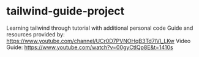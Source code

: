 # tailwind-guide-project
Learning tailwind through tutorial with additional personal code
Guide and resources provided by: https://www.youtube.com/channel/UCr0D7PVNOHqB3Td7lVl_LKw
Video Guide: https://www.youtube.com/watch?v=00gyCtIQp8E&t=1410s
